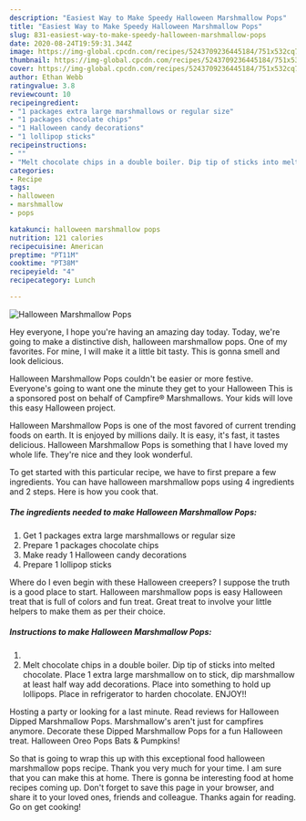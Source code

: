 ```yaml
---
description: "Easiest Way to Make Speedy Halloween Marshmallow Pops"
title: "Easiest Way to Make Speedy Halloween Marshmallow Pops"
slug: 831-easiest-way-to-make-speedy-halloween-marshmallow-pops
date: 2020-08-24T19:59:31.344Z
image: https://img-global.cpcdn.com/recipes/5243709236445184/751x532cq70/halloween-marshmallow-pops-recipe-main-photo.jpg
thumbnail: https://img-global.cpcdn.com/recipes/5243709236445184/751x532cq70/halloween-marshmallow-pops-recipe-main-photo.jpg
cover: https://img-global.cpcdn.com/recipes/5243709236445184/751x532cq70/halloween-marshmallow-pops-recipe-main-photo.jpg
author: Ethan Webb
ratingvalue: 3.8
reviewcount: 10
recipeingredient:
- "1 packages extra large marshmallows or regular size"
- "1 packages chocolate chips"
- "1 Halloween candy decorations"
- "1 lollipop sticks"
recipeinstructions:
- ""
- "Melt chocolate chips in a double boiler. Dip tip of sticks into melted chocolate. Place 1 extra large marshmallow on to stick, dip marshmallow at least half way add decorations. Place into something to hold up lollipops. Place in refrigerator to harden chocolate. ENJOY!!"
categories:
- Recipe
tags:
- halloween
- marshmallow
- pops

katakunci: halloween marshmallow pops 
nutrition: 121 calories
recipecuisine: American
preptime: "PT11M"
cooktime: "PT38M"
recipeyield: "4"
recipecategory: Lunch

---
```



![Halloween Marshmallow Pops](https://img-global.cpcdn.com/recipes/5243709236445184/751x532cq70/halloween-marshmallow-pops-recipe-main-photo.jpg)

Hey everyone, I hope you're having an amazing day today. Today, we're going to make a distinctive dish, halloween marshmallow pops. One of my favorites. For mine, I will make it a little bit tasty. This is gonna smell and look delicious.

Halloween Marshmallow Pops couldn&#39;t be easier or more festive. Everyone&#39;s going to want one the minute they get to your Halloween This is a sponsored post on behalf of Campfire® Marshmallows. Your kids will love this easy Halloween project.

Halloween Marshmallow Pops is one of the most favored of current trending foods on earth. It is enjoyed by millions daily. It is easy, it's fast, it tastes delicious. Halloween Marshmallow Pops is something that I have loved my whole life. They're nice and they look wonderful.


To get started with this particular recipe, we have to first prepare a few ingredients. You can have halloween marshmallow pops using 4 ingredients and 2 steps. Here is how you cook that.

<!--inarticleads1-->

##### The ingredients needed to make Halloween Marshmallow Pops:

1. Get 1 packages extra large marshmallows or regular size
1. Prepare 1 packages chocolate chips
1. Make ready 1 Halloween candy decorations
1. Prepare 1 lollipop sticks


Where do I even begin with these Halloween creepers? I suppose the truth is a good place to start. Halloween marshmallow pops is easy Halloween treat that is full of colors and fun treat. Great treat to involve your little helpers to make them as per their choice. 

<!--inarticleads2-->

##### Instructions to make Halloween Marshmallow Pops:

1. 
1. Melt chocolate chips in a double boiler. Dip tip of sticks into melted chocolate. Place 1 extra large marshmallow on to stick, dip marshmallow at least half way add decorations. Place into something to hold up lollipops. Place in refrigerator to harden chocolate. ENJOY!!


Hosting a party or looking for a last minute. Read reviews for Halloween Dipped Marshmallow Pops. Marshmallow&#39;s aren&#39;t just for campfires anymore. Decorate these Dipped Marshmallow Pops for a fun Halloween treat. Halloween Oreo Pops Bats &amp; Pumpkins! 

So that is going to wrap this up with this exceptional food halloween marshmallow pops recipe. Thank you very much for your time. I am sure that you can make this at home. There is gonna be interesting food at home recipes coming up. Don't forget to save this page in your browser, and share it to your loved ones, friends and colleague. Thanks again for reading. Go on get cooking!
